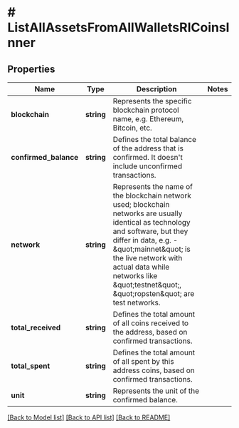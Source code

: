 # # ListAllAssetsFromAllWalletsRICoinsInner

## Properties

Name | Type | Description | Notes
------------ | ------------- | ------------- | -------------
**blockchain** | **string** | Represents the specific blockchain protocol name, e.g. Ethereum, Bitcoin, etc. |
**confirmed_balance** | **string** | Defines the total balance of the address that is confirmed. It doesn&#39;t include unconfirmed transactions. |
**network** | **string** | Represents the name of the blockchain network used; blockchain networks are usually identical as technology and software, but they differ in data, e.g. - \&quot;mainnet\&quot; is the live network with actual data while networks like \&quot;testnet\&quot;, \&quot;ropsten\&quot; are test networks. |
**total_received** | **string** | Defines the total amount of all coins received to the address, based on confirmed transactions. |
**total_spent** | **string** | Defines the total amount of all spent by this address coins, based on confirmed transactions. |
**unit** | **string** | Represents the unit of the confirmed balance. |

[[Back to Model list]](../../README.md#models) [[Back to API list]](../../README.md#endpoints) [[Back to README]](../../README.md)
